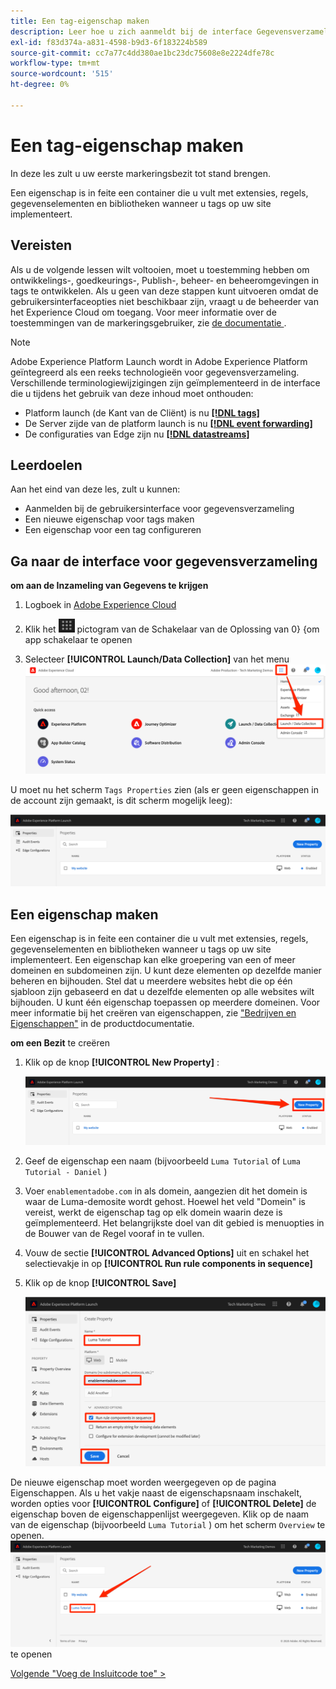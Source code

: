 ```yaml
---
title: Een tag-eigenschap maken
description: Leer hoe u zich aanmeldt bij de interface Gegevensverzameling en een eigenschap tag maakt. Deze les maakt deel uit van de zelfstudie Experience Cloud implementeren in websites.
exl-id: f83d374a-a831-4598-b9d3-6f183224b589
source-git-commit: cc7a77c4dd380ae1bc23dc75608e8e2224dfe78c
workflow-type: tm+mt
source-wordcount: '515'
ht-degree: 0%

---
```


# Een tag-eigenschap maken

In deze les zult u uw eerste markeringsbezit tot stand brengen.

Een eigenschap is in feite een container die u vult met extensies, regels, gegevenselementen en bibliotheken wanneer u tags op uw site implementeert.

## Vereisten

Als u de volgende lessen wilt voltooien, moet u toestemming hebben om ontwikkelings-, goedkeurings-, Publish-, beheer- en beheeromgevingen in tags te ontwikkelen. Als u geen van deze stappen kunt uitvoeren omdat de gebruikersinterfaceopties niet beschikbaar zijn, vraagt u de beheerder van het Experience Cloud om toegang. Voor meer informatie over de toestemmingen van de markeringsgebruiker, zie [ de documentatie ](https://experienceleague.adobe.com/docs/experience-platform/tags/admin/user-permissions.html).

>[!NOTE]
>
>Adobe Experience Platform Launch wordt in Adobe Experience Platform geïntegreerd als een reeks technologieën voor gegevensverzameling. Verschillende terminologiewijzigingen zijn geïmplementeerd in de interface die u tijdens het gebruik van deze inhoud moet onthouden:
>
> * Platform launch (de Kant van de Cliënt) is nu **[[!DNL tags]](https://experienceleague.adobe.com/docs/experience-platform/tags/home.html?lang=nl)**
> * De Server zijde van de platform launch is nu **[[!DNL event forwarding]](https://experienceleague.adobe.com/docs/experience-platform/tags/event-forwarding/overview.html)**
> * De configuraties van Edge zijn nu **[[!DNL datastreams]](https://experienceleague.adobe.com/docs/experience-platform/edge/fundamentals/datastreams.html)**

## Leerdoelen

Aan het eind van deze les, zult u kunnen:

* Aanmelden bij de gebruikersinterface voor gegevensverzameling
* Een nieuwe eigenschap voor tags maken
* Een eigenschap voor een tag configureren

## Ga naar de interface voor gegevensverzameling

**om aan de Inzameling van Gegevens te krijgen**

1. Logboek in [ Adobe Experience Cloud ](https://experiencecloud.adobe.com)

1. Klik het ![&#128279;](images/launch-solutionSwitcher.png) pictogram van de Schakelaar van de Oplossing van 0&rbrace; &lbrace;om app schakelaar te openen

1. Selecteer **[!UICONTROL Launch/Data Collection]** van het menu ![ Open de oplossingsschakelaar gebruikend het pictogram en klik de Inzameling van de Lancering/van Gegevens ](images/launch-solutionSwitcherActivation.png)

U moet nu het scherm `Tags Properties` zien (als er geen eigenschappen in de account zijn gemaakt, is dit scherm mogelijk leeg):

![ het Scherm van Eigenschappen ](images/launch-propertiesScreen.png)

## Een eigenschap maken

Een eigenschap is in feite een container die u vult met extensies, regels, gegevenselementen en bibliotheken wanneer u tags op uw site implementeert. Een eigenschap kan elke groepering van een of meer domeinen en subdomeinen zijn. U kunt deze elementen op dezelfde manier beheren en bijhouden. Stel dat u meerdere websites hebt die op één sjabloon zijn gebaseerd en dat u dezelfde elementen op alle websites wilt bijhouden. U kunt één eigenschap toepassen op meerdere domeinen. Voor meer informatie bij het creëren van eigenschappen, zie [ &quot;Bedrijven en Eigenschappen&quot;](https://experienceleague.adobe.com/docs/experience-platform/tags/admin/companies-and-properties.html) in de productdocumentatie.

**om een Bezit** te creëren

1. Klik op de knop **[!UICONTROL New Property]** :

   ![ klik Nieuw Bezit ](images/launch-addNewProperty.png)

1. Geef de eigenschap een naam (bijvoorbeeld `Luma Tutorial` of `Luma Tutorial - Daniel` )
1. Voer `enablementadobe.com` in als domein, aangezien dit het domein is waar de Luma-demosite wordt gehost. Hoewel het veld &quot;Domein&quot; is vereist, werkt de eigenschap tag op elk domein waarin deze is geïmplementeerd. Het belangrijkste doel van dit gebied is menuopties in de Bouwer van de Regel vooraf in te vullen.
1. Vouw de sectie **[!UICONTROL Advanced Options]** uit en schakel het selectievakje in op **[!UICONTROL Run rule components in sequence]**
1. Klik op de knop **[!UICONTROL Save]**

   ![ creeer een nieuw Bezit ](images/launch-newProperty.png)

De nieuwe eigenschap moet worden weergegeven op de pagina Eigenschappen. Als u het vakje naast de eigenschapsnaam inschakelt, worden opties voor **[!UICONTROL Configure]** of **[!UICONTROL Delete]** de eigenschap boven de eigenschappenlijst weergegeven. Klik op de naam van de eigenschap (bijvoorbeeld `Luma Tutorial` ) om het scherm `Overview` te openen.
![ klik de naam van het bezit om het ](images/launch-openProperty.png) te openen

[Volgende &quot;Voeg de Insluitcode toe&quot; >](add-embed-code.md)
